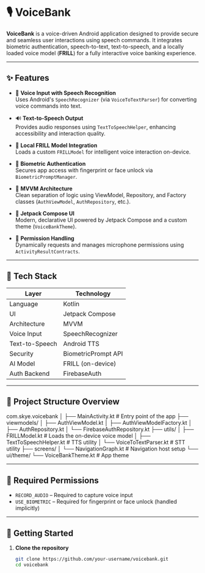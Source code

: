 # 🎙️ VoiceBank

**VoiceBank** is a voice-driven Android application designed to provide secure and seamless user interactions using speech commands. It integrates biometric authentication, speech-to-text, text-to-speech, and a locally loaded voice model (**FRILL**) for a fully interactive voice banking experience.

---

## ✨ Features

- 🎤 **Voice Input with Speech Recognition**  
  Uses Android's `SpeechRecognizer` (via `VoiceToTextParser`) for converting voice commands into text.

- 🔊 **Text-to-Speech Output**  
  Provides audio responses using `TextToSpeechHelper`, enhancing accessibility and interaction quality.

- 🧠 **Local FRILL Model Integration**  
  Loads a custom `FRILLModel` for intelligent voice interaction on-device.

- 🔐 **Biometric Authentication**  
  Secures app access with fingerprint or face unlock via `BiometricPromptManager`.

- 🔁 **MVVM Architecture**  
  Clean separation of logic using ViewModel, Repository, and Factory classes (`AuthViewModel`, `AuthRepository`, etc.).

- 🎨 **Jetpack Compose UI**  
  Modern, declarative UI powered by Jetpack Compose and a custom theme (`VoiceBankTheme`).

- 📱 **Permission Handling**  
  Dynamically requests and manages microphone permissions using `ActivityResultContracts`.

---

## 🧱 Tech Stack

| Layer         | Technology          |
|---------------|---------------------|
| Language       | Kotlin              |
| UI             | Jetpack Compose     |
| Architecture   | MVVM                |
| Voice Input    | SpeechRecognizer    |
| Text-to-Speech | Android TTS         |
| Security       | BiometricPrompt API |
| AI Model       | FRILL (on-device)   |
| Auth Backend   | FirebaseAuth        |

---

## 📂 Project Structure Overview

com.skye.voicebank
│
├── MainActivity.kt # Entry point of the app
├── viewmodels/
│ ├── AuthViewModel.kt
│ ├── AuthViewModelFactory.kt
│ ├── AuthRepository.kt
│ └── FirebaseAuthRepository.kt
├── utils/
│ ├── FRILLModel.kt # Loads the on-device voice model
│ ├── TextToSpeechHelper.kt # TTS utility
│ └── VoiceToTextParser.kt # STT utility
├── screens/
│ └── NavigationGraph.kt # Navigation host setup
└── ui/theme/
└── VoiceBankTheme.kt # App theme


---

## 🔐 Required Permissions

- `RECORD_AUDIO` – Required to capture voice input
- `USE_BIOMETRIC` – Required for fingerprint or face unlock (handled implicitly)

---

## 🚀 Getting Started

1. **Clone the repository**  
   ```bash
   git clone https://github.com/your-username/voicebank.git
   cd voicebank
